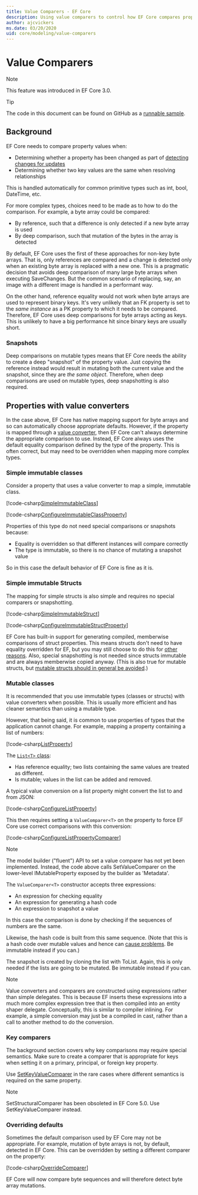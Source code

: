 ```yaml
---
title: Value Comparers - EF Core
description: Using value comparers to control how EF Core compares property values 
author: ajcvickers
ms.date: 03/20/2020
uid: core/modeling/value-comparers
---
```


# Value Comparers

> [!NOTE]  
> This feature was introduced in EF Core 3.0.

> [!TIP]  
> The code in this document can be found on GitHub as a [runnable sample](https://github.com/dotnet/EntityFramework.Docs/tree/master/samples/core/Modeling/ValueConversions/).

## Background

EF Core needs to compare property values when:

* Determining whether a property has been changed as part of [detecting changes for updates](xref:core/saving/basic)
* Determining whether two key values are the same when resolving relationships

This is handled automatically for common primitive types such as int, bool, DateTime, etc.

For more complex types, choices need to be made as to how to do the comparison.
For example, a byte array could be compared:

* By reference, such that a difference is only detected if a new byte array is used
* By deep comparison, such that mutation of the bytes in the array is detected

By default, EF Core uses the first of these approaches for non-key byte arrays.
That is, only references are compared and a change is detected only when an existing byte array is replaced with a new one.
This is a pragmatic decision that avoids deep comparison of many large byte arrays when executing SaveChanges.
But the common scenario of replacing, say, an image with a different image is handled in a performant way.

On the other hand, reference equality would not work when byte arrays are used to represent binary keys.
It's very unlikely that an FK property is set to the _same instance_ as a PK property to which it needs to be compared.
Therefore, EF Core uses deep comparisons for byte arrays acting as keys.
This is unlikely to have a big performance hit since binary keys are usually short.

### Snapshots

Deep comparisons on mutable types means that EF Core needs the ability to create a deep "snapshot" of the property value.
Just copying the reference instead would result in mutating both the current value and the snapshot, since they are _the same object_.
Therefore, when deep comparisons are used on mutable types, deep snapshotting is also required.

## Properties with value converters

In the case above, EF Core has native mapping support for byte arrays and so can automatically choose appropriate defaults.
However, if the property is mapped through a [value converter](xref:core/modeling/value-conversions), then EF Core can't always determine the appropriate comparison to use.
Instead, EF Core always uses the default equality comparison defined by the type of the property.
This is often correct, but may need to be overridden when mapping more complex types.

### Simple immutable classes

Consider a property that uses a value converter to map a simple, immutable class.

[!code-csharp[SimpleImmutableClass](../../../samples/core/Modeling/ValueConversions/MappingImmutableClassProperty.cs?name=SimpleImmutableClass)]

[!code-csharp[ConfigureImmutableClassProperty](../../../samples/core/Modeling/ValueConversions/MappingImmutableClassProperty.cs?name=ConfigureImmutableClassProperty)]

Properties of this type do not need special comparisons or snapshots because:

* Equality is overridden so that different instances will compare correctly
* The type is immutable, so there is no chance of mutating a snapshot value

So in this case the default behavior of EF Core is fine as it is.

### Simple immutable Structs

The mapping for simple structs is also simple and requires no special comparers or snapshotting.

[!code-csharp[SimpleImmutableStruct](../../../samples/core/Modeling/ValueConversions/MappingImmutableStructProperty.cs?name=SimpleImmutableStruct)]

[!code-csharp[ConfigureImmutableStructProperty](../../../samples/core/Modeling/ValueConversions/MappingImmutableStructProperty.cs?name=ConfigureImmutableStructProperty)]

EF Core has built-in support for generating compiled, memberwise comparisons of struct properties.
This means structs don't need to have equality overridden for EF, but you may still choose to do this for [other reasons](/dotnet/csharp/programming-guide/statements-expressions-operators/how-to-define-value-equality-for-a-type).
Also, special snapshotting is not needed since structs immutable and are always memberwise copied anyway.
(This is also true for mutable structs, but [mutable structs should in general be avoided](/dotnet/csharp/write-safe-efficient-code).)

### Mutable classes

It is recommended that you use immutable types (classes or structs) with value converters when possible.
This is usually more efficient and has cleaner semantics than using a mutable type.

However, that being said, it is common to use properties of types that the application cannot change.
For example, mapping a property containing a list of numbers:

[!code-csharp[ListProperty](../../../samples/core/Modeling/ValueConversions/MappingListProperty.cs?name=ListProperty)]

The [`List<T>` class](/dotnet/api/system.collections.generic.list-1):

* Has reference equality; two lists containing the same values are treated as different.
* Is mutable; values in the list can be added and removed.

A typical value conversion on a list property might convert the list to and from JSON:

[!code-csharp[ConfigureListProperty](../../../samples/core/Modeling/ValueConversions/MappingListProperty.cs?name=ConfigureListProperty)]

This then requires setting a `ValueComparer<T>` on the property to force EF Core use correct comparisons with this conversion:

[!code-csharp[ConfigureListPropertyComparer](../../../samples/core/Modeling/ValueConversions/MappingListProperty.cs?name=ConfigureListPropertyComparer)]

> [!NOTE]  
> The model builder ("fluent") API to set a value comparer has not yet been implemented.
> Instead, the code above calls SetValueComparer on the lower-level IMutableProperty exposed by the builder as 'Metadata'.

The `ValueComparer<T>` constructor accepts three expressions:

* An expression for checking equality
* An expression for generating a hash code
* An expression to snapshot a value  

In this case the comparison is done by checking if the sequences of numbers are the same.

Likewise, the hash code is built from this same sequence.
(Note that this is a hash code over mutable values and hence can [cause problems](https://ericlippert.com/2011/02/28/guidelines-and-rules-for-gethashcode/).
Be immutable instead if you can.)

The snapshot is created by cloning the list with ToList.
Again, this is only needed if the lists are going to be mutated.
Be immutable instead if you can.

> [!NOTE]  
> Value converters and comparers are constructed using expressions rather than simple delegates.
> This is because EF inserts these expressions into a much more complex expression tree that is then compiled into an entity shaper delegate.
> Conceptually, this is similar to compiler inlining.
> For example, a simple conversion may just be a compiled in cast, rather than a call to another method to do the conversion.

### Key comparers

The background section covers why key comparisons may require special semantics.
Make sure to create a comparer that is appropriate for keys when setting it on a primary, principal, or foreign key property.

Use [SetKeyValueComparer](/dotnet/api/microsoft.entityframeworkcore.mutablepropertyextensions.setkeyvaluecomparer) in the rare cases where different semantics is required on the same property.

> [!NOTE]  
> SetStructuralComparer has been obsoleted in EF Core 5.0.
> Use SetKeyValueComparer instead.

### Overriding defaults

Sometimes the default comparison used by EF Core may not be appropriate.
For example, mutation of byte arrays is not, by default, detected in EF Core.
This can be overridden by setting a different comparer on the property:

[!code-csharp[OverrideComparer](../../../samples/core/Modeling/ValueConversions/OverridingByteArrayComparisons.cs?name=OverrideComparer)]

EF Core will now compare byte sequences and will therefore detect byte array mutations.
